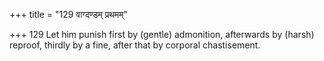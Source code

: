 +++
title = "129 वाग्दण्डम् प्रथमम्"

+++
129	Let him punish first by (gentle) admonition, afterwards by (harsh) reproof, thirdly by a fine, after that by corporal chastisement.